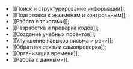 
- [[Поиск и структурирование информации]];
- [[Подготовка к экзаменам и контрольным]];
- [[Работа с текстами]];
- [[Разработка и проверка кодов]];
- [[Создание учебных проектов]];
- [[Улучшение навыков письма и речи]];
- [[Обратная связь и самопроверка]];
- [[Организация времени]];
- [[Работа с данными]].
